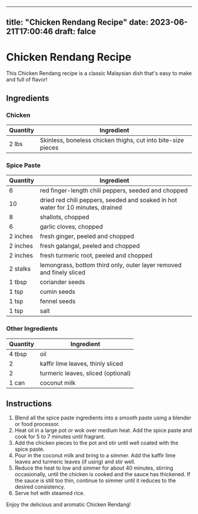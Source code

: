 
---
title: "Chicken Rendang Recipe"
date: 2023-06-21T17:00:46
draft: falce
---

# Chicken Rendang Recipe

This Chicken Rendang recipe is a classic Malaysian dish that's easy to make and full of flavor!

## Ingredients

### Chicken
| Quantity | Ingredient |
| ----------- | ----------- |
| 2 lbs | Skinless, boneless chicken thighs, cut into bite-size pieces |

### Spice Paste
| Quantity | Ingredient |
| ----------- | ----------- |
| 6 | red finger-length chili peppers, seeded and chopped |
| 10 | dried red chili peppers, seeded and soaked in hot water for 10 minutes, drained |
| 8 | shallots, chopped |
| 6 | garlic cloves, chopped |
| 2 inches | fresh ginger, peeled and chopped |
| 2 inches | fresh galangal, peeled and chopped |
| 2 inches | fresh turmeric root, peeled and chopped |
| 2 stalks | lemongrass, bottom third only, outer layer removed and finely sliced |
| 1 tbsp | coriander seeds |
| 1 tsp | cumin seeds |
| 1 tsp | fennel seeds |
| 1 tsp | salt |

### Other Ingredients
| Quantity | Ingredient |
| ----------- | ----------- |
| 4 tbsp | oil |
| 2 | kaffir lime leaves, thinly sliced |
| 2 | turmeric leaves, sliced (optional) |
| 1 can | coconut milk |

## Instructions

1. Blend all the spice paste ingredients into a smooth paste using a blender or food processor.
2. Heat oil in a large pot or wok over medium heat. Add the spice paste and cook for 5 to 7 minutes until fragrant.
3. Add the chicken pieces to the pot and stir until well coated with the spice paste.
4. Pour in the coconut milk and bring to a simmer. Add the kaffir lime leaves and turmeric leaves (if using) and stir well.
5. Reduce the heat to low and simmer for about 40 minutes, stirring occasionally, until the chicken is cooked and the sauce has thickened. If the sauce is still too thin, continue to simmer until it reduces to the desired consistency.
6. Serve hot with steamed rice.

Enjoy the delicious and aromatic Chicken Rendang!
